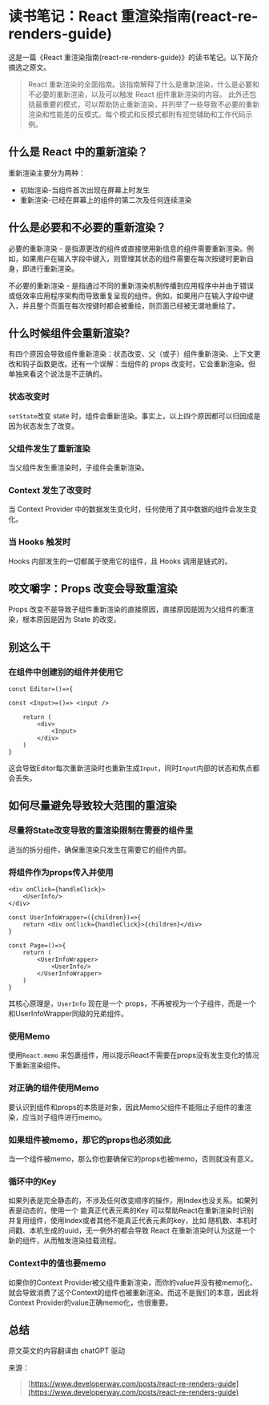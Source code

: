 # 读书笔记：React 重渲染指南(react-re-renders-guide)

这是一篇《React 重渲染指南(react-re-renders-guide)》的读书笔记。以下简介摘选之原文。

> React 重新渲染的全面指南。该指南解释了什么是重新渲染，什么是必要和不必要的重新渲染，以及可以触发 React 组件重新渲染的内容。
> 此外还包括最重要的模式，可以帮助防止重新渲染，并列举了一些导致不必要的重新渲染和性能差的反模式。每个模式和反模式都附有视觉辅助和工作代码示例。

## 什么是 React 中的重新渲染？

重新渲染主要分为两种：

- 初始渲染-当组件首次出现在屏幕上时发生
- 重新渲染-已经在屏幕上的组件的第二次及任何连续渲染

## 什么是必要和不必要的重新渲染？

必要的重新渲染 - 是指源更改的组件或直接使用新信息的组件需要重新渲染。例如，如果用户在输入字段中键入，则管理其状态的组件需要在每次按键时更新自身，即进行重新渲染。

不必要的重新渲染 - 是指通过不同的重新渲染机制传播到应用程序中并由于错误或低效率应用程序架构而导致重复呈现的组件。例如，如果用户在输入字段中键入，并且整个页面在每次按键时都会被重绘，则页面已经被无谓地重绘了。

## 什么时候组件会重新渲染?

有四个原因会导致组件重新渲染：状态改变、父（或子）组件重新渲染、上下文更改和钩子函数更改。还有一个误解：当组件的 props 改变时，它会重新渲染。但单独来看这个说法是不正确的。

### 状态改变时

`setState`改变 state 时，组件会重新渲染。事实上，以上四个原因都可以归因成是因为状态发生了改变。

### 父组件发生了重新渲染

当父组件发生重渲染时，子组件会重新渲染。

### Context 发生了改变时

当 Context Provider 中的数据发生变化时，任何使用了其中数据的组件会发生变化。

### 当 Hooks 触发时

Hooks 内部发生的一切都属于使用它的组件，且 Hooks 调用是链式的。

## 咬文嚼字：Props 改变会导致重渲染

Props 改变不是导致子组件重新渲染的直接原因，直接原因是因为父组件的重渲染，根本原因是因为 State 的改变。

## 别这么干

### 在组件中创建别的组件并使用它

```
const Editor=()=>{

const <Input>=()=> <input />

    return (
        <div>
            <Input>
        </div>
    )
}
```

这会导致Editor每次重新渲染时也重新生成`Input`，同时`Input`内部的状态和焦点都会丢失。

## 如何尽量避免导致较大范围的重渲染
### 尽量将State改变导致的重渲染限制在需要的组件里
适当的拆分组件，确保重渲染只发生在需要它的组件内部。

### 将组件作为props传入并使用
```
<div onClick={handleClick}>
    <UserInfo/>
</div>
```

```
const UserInfoWrapper=({children})=>{    
    return <div onClick={handleClick}>{children}</div>
}

const Page=()=>{
    return (
        <UserInfoWrapper>
            <UserInfo/>
        </UserInfoWrapper>
    )
}
```
其核心原理是，`UserInfo` 现在是一个 props，不再被视为一个子组件，而是一个和UserInfoWrapper同级的兄弟组件。

### 使用Memo
使用`React.memo` 来包裹组件，用以提示React不需要在props没有发生变化的情况下重新渲染组件。

### 对正确的组件使用Memo
要认识到组件和props的本质是对象，因此Memo父组件不能阻止子组件的重渲染，应当对子组件进行memo。

### 如果组件被memo，那它的props也必须如此
当一个组件被memo，那么你也要确保它的props也被memo，否则就没有意义。

### 循环中的Key

如果列表是完全静态的，不涉及任何改变顺序的操作，用Index也没关系。如果列表是动态的，使用一个 能真正代表元素的Key 可以帮助React在重新渲染时识别并复用组件，使用Index或者其他不能真正代表元素的key，比如 随机数、本机时间戳、本机生成的uuid，无一例外的都会导致 React 在重新渲染时认为这是一个新的组件，从而触发渲染挂载流程。

### Context中的值也要memo
如果你的Context Provider被父组件重新渲染，而你的value并没有被memo化，就会导致消费了这个Context的组件也被重新渲染。而这不是我们的本意，因此将Context Provider的value正确memo化，也很重要。



## 总结

原文英文的内容翻译由 chatGPT 驱动

来源：

> [https://www.developerway.com/posts/react-re-renders-guide](https://www.developerway.com/posts/react-re-renders-guide)
